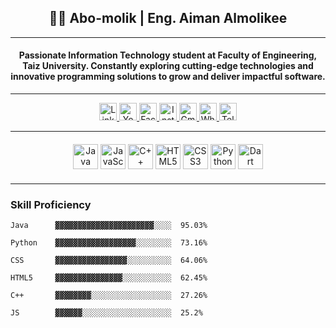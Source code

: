 <h2 align="center">👩‍💻 <programmer> Abo-molik | Eng. Aiman Almolikee </programmer></h2>

---

<h4 align="center">
  Passionate Information Technology student at <b>Faculty of Engineering, Taiz University</b>.  
  Constantly exploring cutting-edge technologies and innovative programming solutions to grow and deliver impactful software.
</h4>

---

<div align="center">
  <a href="https://linkedin.com/in/yourprofile" target="_blank" rel="noopener">
    <img src="https://img.shields.io/static/v1?message=LinkedIn&logo=linkedin&color=0077B5&style=for-the-badge" height="28" alt="LinkedIn" />
  </a>
  <a href="https://youtube.com/yourchannel" target="_blank" rel="noopener">
    <img src="https://img.shields.io/static/v1?message=YouTube&logo=youtube&color=FF0000&style=for-the-badge" height="28" alt="YouTube" />
  </a>
  <a href="https://facebook.com/yourprofile" target="_blank" rel="noopener">
    <img src="https://img.shields.io/static/v1?message=Facebook&logo=facebook&color=1877F2&style=for-the-badge" height="28" alt="Facebook" />
  </a>
  <a href="https://instagram.com/yourprofile" target="_blank" rel="noopener">
    <img src="https://img.shields.io/static/v1?message=Instagram&logo=instagram&color=E4405F&style=for-the-badge" height="28" alt="Instagram" />
  </a>
  <a href="mailto:aimnalmoliki072@gmail.com" target="_blank" rel="noopener">
    <img src="https://img.shields.io/static/v1?message=Gmail&logo=gmail&color=D14836&style=for-the-badge" height="28" alt="Gmail" />
  </a>
  <a href="https://wa.me/yourwhatsapplink" target="_blank" rel="noopener">
    <img src="https://img.shields.io/static/v1?message=WhatsApp&logo=whatsapp&color=25D366&style=for-the-badge" height="28" alt="WhatsApp" />
  </a>
  <a href="https://t.me/yourtelegram" target="_blank" rel="noopener">
    <img src="https://img.shields.io/static/v1?message=Telegram&logo=telegram&color=2CA5E0&style=for-the-badge" height="28" alt="Telegram" />
  </a>
</div>

---

<div align="center" style="margin-top: 20px; margin-bottom: 20px;">
  <img src="https://cdn.jsdelivr.net/gh/devicons/devicon/icons/java/java-original.svg" height="40" alt="Java" />
  <img src="https://cdn.jsdelivr.net/gh/devicons/devicon/icons/javascript/javascript-original.svg" height="40" alt="JavaScript" />
  <img src="https://cdn.jsdelivr.net/gh/devicons/devicon/icons/cplusplus/cplusplus-original.svg" height="40" alt="C++" />
  <img src="https://cdn.jsdelivr.net/gh/devicons/devicon/icons/html5/html5-original.svg" height="40" alt="HTML5" />
  <img src="https://cdn.jsdelivr.net/gh/devicons/devicon/icons/css3/css3-original.svg" height="40" alt="CSS3" />
  <img src="https://cdn.jsdelivr.net/gh/devicons/devicon/icons/python/python-original.svg" height="40" alt="Python" />
  <img src="https://cdn.jsdelivr.net/gh/devicons/devicon/icons/dart/dart-original.svg" height="40" alt="Dart" />
</div>

---

### Skill Proficiency

```plaintext
Java      ▓▓▓▓▓▓▓▓▓▓▓▓▓▓▓▓▓▓▓▓▓▓░░░░  95.03%

Python    ▓▓▓▓▓▓▓▓▓▓▓▓▓▓▓▓▓▓░░░░░░░░  73.16%

CSS       ▓▓▓▓▓▓▓▓▓▓▓▓▓▓▓▓░░░░░░░░░░  64.06%

HTML5     ▓▓▓▓▓▓▓▓▓▓▓▓▓▓▓░░░░░░░░░░░  62.45%

C++       ▓▓▓▓▓▓▓▓░░░░░░░░░░░░░░░░░░  27.26%

JS        ▓▓▓▓▓▓░░░░░░░░░░░░░░░░░░░░  25.2%
